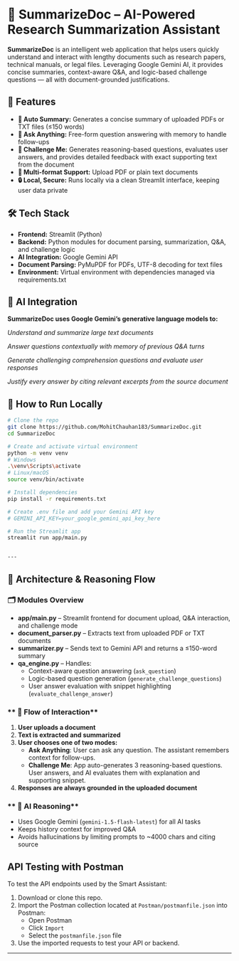 # **📄 SummarizeDoc – AI-Powered Research Summarization Assistant**

**SummarizeDoc** is an intelligent web application that helps users quickly understand and interact with lengthy documents such as research papers, technical manuals, or legal files. Leveraging Google Gemini AI, it provides concise summaries, context-aware Q&A, and logic-based challenge questions — all with document-grounded justifications.

## **🚀 Features**

- **📑 Auto Summary:** Generates a concise summary of uploaded PDFs or TXT files (≤150 words)
- **💬 Ask Anything:** Free-form question answering with memory to handle follow-ups
- **🧠 Challenge Me:** Generates reasoning-based questions, evaluates user answers, and provides detailed feedback with exact supporting text from the document
- **📂 Multi-format Support:** Upload PDF or plain text documents
- **🔒 Local, Secure:** Runs locally via a clean Streamlit interface, keeping user data private


## **🛠️ Tech Stack**

- **Frontend:** Streamlit (Python)
- **Backend:** Python modules for document parsing, summarization, Q&A, and challenge logic
- **AI Integration:** Google Gemini API
- **Document Parsing:** PyMuPDF for PDFs, UTF-8 decoding for text files
- **Environment:** Virtual environment with dependencies managed via requirements.txt

## **🧠 AI Integration**

**SummarizeDoc uses Google Gemini’s generative language models to:**

*Understand and summarize large text documents*

*Answer questions contextually with memory of previous Q&A turns*

*Generate challenging comprehension questions and evaluate user responses*

*Justify every answer by citing relevant excerpts from the source document*

## 🔧 How to Run Locally
```bash
# Clone the repo
git clone https://github.com/MohitChauhan183/SummarizeDoc.git
cd SummarizeDoc

# Create and activate virtual environment
python -m venv venv
# Windows
.\venv\Scripts\activate
# Linux/macOS
source venv/bin/activate

# Install dependencies
pip install -r requirements.txt

# Create .env file and add your Gemini API key
# GEMINI_API_KEY=your_google_gemini_api_key_here

# Run the Streamlit app
streamlit run app/main.py


---
```

## **🧱 Architecture & Reasoning Flow**

### **🗂️ Modules Overview**

- **app/main.py** – Streamlit frontend for document upload, Q&A interaction, and challenge mode
- **document_parser.py** – Extracts text from uploaded PDF or TXT documents
- **summarizer.py** – Sends text to Gemini API and returns a ≤150-word summary
- **qa_engine.py** – Handles:
  - Context-aware question answering (`ask_question`)
  - Logic-based question generation (`generate_challenge_questions`)
  - User answer evaluation with snippet highlighting (`evaluate_challenge_answer`)

### ** 🔄 Flow of Interaction**

1. **User uploads a document**  
2. **Text is extracted and summarized**
3. **User chooses one of two modes:**
   - **Ask Anything**: User can ask any question. The assistant remembers context for follow-ups.
   - **Challenge Me**: App auto-generates 3 reasoning-based questions. User answers, and AI evaluates them with explanation and supporting snippet.
4. **Responses are always grounded in the uploaded document**

### ** 🧠 AI Reasoning**

- Uses Google Gemini (`gemini-1.5-flash-latest`) for all AI tasks
- Keeps history context for improved Q&A
- Avoids hallucinations by limiting prompts to ~4000 chars and citing source


## API Testing with Postman

To test the API endpoints used by the Smart Assistant:

1. Download or clone this repo.
2. Import the Postman collection located at `Postman/postmanfile.json` into Postman:
   - Open Postman
   - Click `Import`
   - Select the `postmanfile.json` file
3. Use the imported requests to test your API or backend.

---
